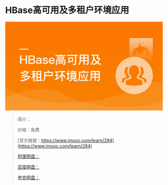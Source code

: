 # HBase高可用及多租户环境应用

![img](../../assets/5fe442e300017dd505400304.jpg)

> 简介：

> 价格：免费

> [官方链接：https://www.imooc.com/learn/294](https://www.imooc.com/learn/294)

> [阿里网盘：]()

> [百度网盘：]()

> [夸克网盘：]()
